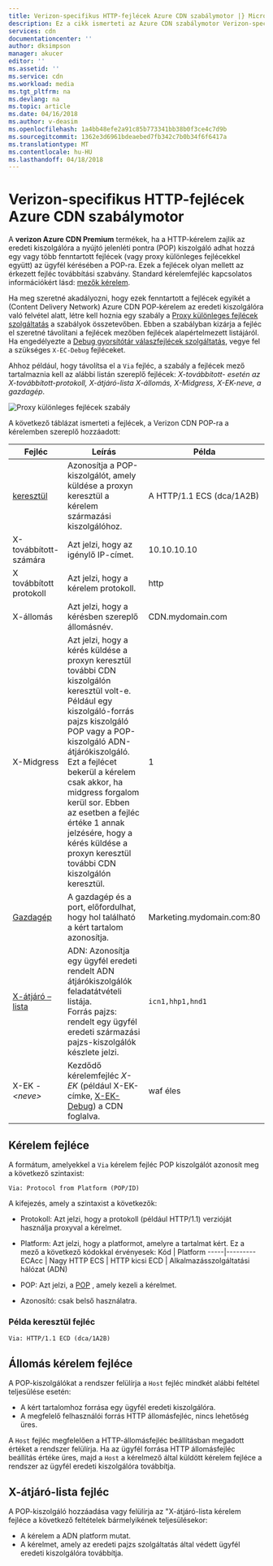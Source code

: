 ```yaml
---
title: Verizon-specifikus HTTP-fejlécek Azure CDN szabálymotor |} Microsoft Docs
description: Ez a cikk ismerteti az Azure CDN szabálymotor Verizon-specifikus HTTP-fejlécek használata.
services: cdn
documentationcenter: ''
author: dksimpson
manager: akucer
editor: ''
ms.assetid: ''
ms.service: cdn
ms.workload: media
ms.tgt_pltfrm: na
ms.devlang: na
ms.topic: article
ms.date: 04/16/2018
ms.author: v-deasim
ms.openlocfilehash: 1a4bb48efe2a91c85b773341bb38b0f3ce4c7d9b
ms.sourcegitcommit: 1362e3d6961bdeaebed7fb342c7b0b34f6f6417a
ms.translationtype: MT
ms.contentlocale: hu-HU
ms.lasthandoff: 04/18/2018
---
```

# <a name="verizon-specific-http-headers-for-azure-cdn-rules-engine"></a>Verizon-specifikus HTTP-fejlécek Azure CDN szabálymotor

A **verizon Azure CDN Premium** termékek, ha a HTTP-kérelem zajlik az eredeti kiszolgálóra a nyújtó jelenléti pontra (POP) kiszolgáló adhat hozzá egy vagy több fenntartott fejlécek (vagy proxy különleges fejlécekkel együtt) az ügyfél kérésében a POP-ra. Ezek a fejlécek olyan mellett az érkezett fejléc továbbítási szabvány. Standard kérelemfejléc kapcsolatos információkért lásd: [mezők kérelem](https://en.wikipedia.org/wiki/List_of_HTTP_header_fields#Request_fields).

Ha meg szeretné akadályozni, hogy ezek fenntartott a fejlécek egyikét a (Content Delivery Network) Azure CDN POP-kérelem az eredeti kiszolgálóra való felvétel alatt, létre kell hoznia egy szabály a [Proxy különleges fejlécek szolgáltatás](cdn-rules-engine-reference-features.md#proxy-special-headers) a szabályok összetevőben. Ebben a szabályban kizárja a fejléc el szeretné távolítani a fejlécek mezőben fejlécek alapértelmezett listájáról. Ha engedélyezte a [Debug gyorsítótár válaszfejlécek szolgáltatás](cdn-rules-engine-reference-features.md#debug-cache-response-headers), vegye fel a szükséges `X-EC-Debug` fejléceket. 

Ahhoz például, hogy távolítsa el a `Via` fejléc, a szabály a fejlécek mező tartalmaznia kell az alábbi listán szereplő fejlécek: *X-továbbított- esetén az X-továbbított-protokoll, X-átjáró-lista X-állomás, X-Midgress, X-EK-neve, a gazdagép*. 

![Proxy különleges fejlécek szabály](./media/cdn-http-headers/cdn-proxy-special-header-rule.png)

A következő táblázat ismerteti a fejlécek, a Verizon CDN POP-ra a kérelemben szereplő hozzáadott:

Fejléc | Leírás | Példa
---------------|-------------|--------
[keresztül](#via-request-header) | Azonosítja a POP-kiszolgálót, amely küldése a proxyn keresztül a kérelem származási kiszolgálóhoz. | A HTTP/1.1 ECS (dca/1A2B)
X-továbbított-számára | Azt jelzi, hogy az igénylő IP-címet.| 10.10.10.10
X továbbított protokoll | Azt jelzi, hogy a kérelem protokoll. | http
X-állomás | Azt jelzi, hogy a kérésben szereplő állomásnév. | CDN.mydomain.com
X-Midgress | Azt jelzi, hogy a kérés küldése a proxyn keresztül további CDN kiszolgálón keresztül volt-e. Például egy kiszolgáló-forrás pajzs kiszolgáló POP vagy a POP-kiszolgáló ADN-átjárókiszolgáló. <br />Ezt a fejlécet bekerül a kérelem csak akkor, ha midgress forgalom kerül sor. Ebben az esetben a fejléc értéke 1 annak jelzésére, hogy a kérés küldése a proxyn keresztül további CDN kiszolgálón keresztül.| 1
[Gazdagép](#host-request-header) | A gazdagép és a port, előfordulhat, hogy hol található a kért tartalom azonosítja. | Marketing.mydomain.com:80
[X-átjáró – lista](#x-gateway-list-request-header) | ADN: Azonosítja egy ügyfél eredeti rendelt ADN átjárókiszolgálók feladatátvételi listája. <br />Forrás pajzs: rendelt egy ügyfél eredeti származási pajzs-kiszolgálók készlete jelzi. | `icn1,hhp1,hnd1`
X-EK -_&lt;neve&gt;_ | Kezdődő kérelemfejléc *X-EK* (például X-EK-címke, [X-EK-Debug](cdn-http-debug-headers.md)) a CDN foglalva.| waf éles

## <a name="via-request-header"></a>Kérelem fejléce
A formátum, amelyekkel a `Via` kérelem fejléc POP kiszolgálót azonosít meg a következő szintaxist:

`Via: Protocol from Platform (POP/ID)` 

A kifejezés, amely a szintaxist a következők:
- Protokoll: Azt jelzi, hogy a protokoll (például HTTP/1.1) verzióját használja proxyval a kérelmet. 

- Platform: Azt jelzi, hogy a platformot, amelyre a tartalmat kért. Ez a mező a következő kódokkal érvényesek: 
    Kód | Platform
    -----|---------
    ECAcc | Nagy HTTP
    ECS   | HTTP kicsi
    ECD   | Alkalmazásszolgáltatási hálózat (ADN)

- POP: Azt jelzi, a [POP](cdn-pop-abbreviations.md) , amely kezeli a kérelmet. 

- Azonosító: csak belső használatra.

### <a name="example-via-request-header"></a>Példa keresztül fejléc

`Via: HTTP/1.1 ECD (dca/1A2B)`

## <a name="host-request-header"></a>Állomás kérelem fejléce
A POP-kiszolgálókat a rendszer felülírja a `Host` fejléc mindkét alábbi feltétel teljesülése esetén:
- A kért tartalomhoz forrása egy ügyfél eredeti kiszolgálóra.
- A megfelelő felhasználói forrás HTTP állomásfejléc, nincs lehetőség üres.

A `Host` fejléc megfelelően a HTTP-állomásfejléc beállításban megadott értéket a rendszer felülírja.
Ha az ügyfél forrása HTTP állomásfejléc beállítás értéke üres, majd a `Host` a kérelmező által küldött kérelem fejléce a rendszer az ügyfél eredeti kiszolgálóra továbbítja.

## <a name="x-gateway-list-request-header"></a>X-átjáró-lista fejléc
A POP-kiszolgáló hozzáadása vagy felülírja az "X-átjáró-lista kérelem fejléce a következő feltételek bármelyikének teljesülésekor:
- A kérelem a ADN platform mutat.
- A kérelmet, amely az eredeti pajzs szolgáltatás által védett ügyfél eredeti kiszolgálóra továbbítja.

